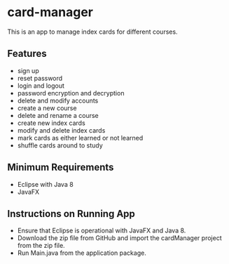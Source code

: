 # card-manager
This is an app to manage index cards for different courses.
## Features
- sign up
- reset password
- login and logout
- password encryption and decryption
- delete and modify accounts
- create a new course
- delete and rename a course
- create new index cards
- modify and delete index cards
- mark cards as either learned or not learned
- shuffle cards around to study
## Minimum Requirements
- Eclipse with Java 8
- JavaFX
## Instructions on Running App
- Ensure that Eclipse is operational with JavaFX and Java 8. 
- Download the zip file from GitHub and import the cardManager project from the zip file. 
- Run Main.java from the application package. 
